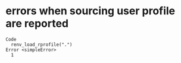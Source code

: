 # errors when sourcing user profile are reported

    Code
      renv_load_rprofile(".")
    Error <simpleError>
      1


